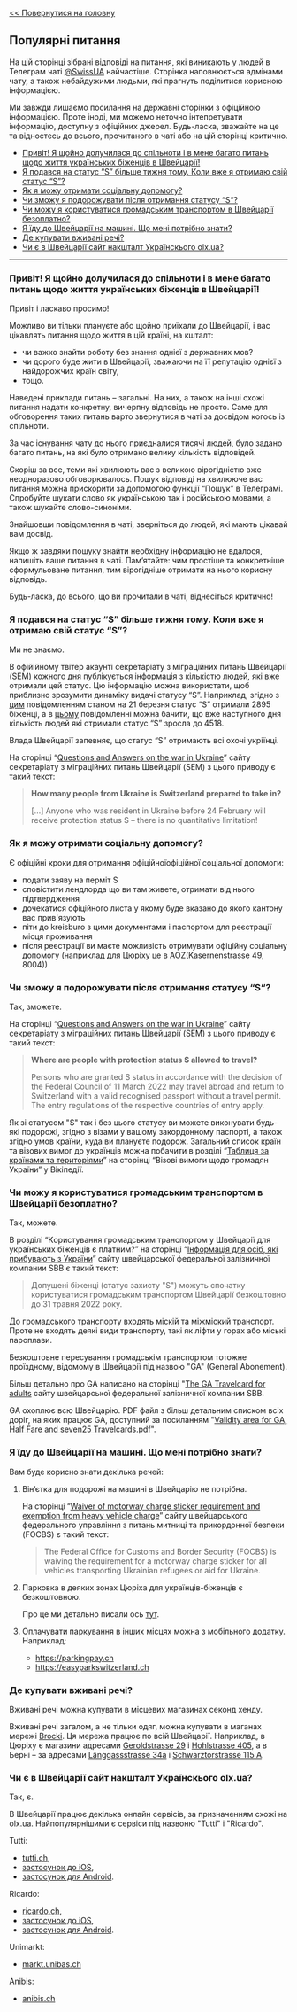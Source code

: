 [<< Повернутися на головну](README.md)

## Популярні питання

На цій сторінці зібрані відповіді на питання, які виникають у людей в Телеграм чаті [@SwissUA](https://t.me/SwissUA) найчастіше. Сторінка наповнюється адмінами чату, а також небайдужими людьми, які прагнуть поділитися корисною інформацією.

Ми завжди лишаємо посилання на державні сторінки з офіційною інформацією. Проте іноді, ми можемо неточно інтепретувати інформацію, доступну з офіційних джерел. Будь-ласка, зважайте на це та відностесь до всього, прочитаного в чаті або на цій сторінці критично.

* [Привіт! Я щойно долучилася до спільноти і в мене багато питань щодо життя українських біженців в Швейцарії!](#привіт-я-щойно-долучилася-до-спільноти-і-в-мене-багато-питань-щодо-життя-українських-біженців-в-швейцарії)
* [Я подався на статус “S” більше тижня тому. Коли вже я отримаю свій статус “S”?](#я-подався-на-статус-s-більше-тижня-тому-коли-вже-я-отримаю-свій-статус-s)
* [Як я можу отримати соціальну допомогу?](#як-я-можу-отримати-соціальну-допомогу)
* [Чи зможу я подорожувати після отримання статусу “S“?](#чи-зможу-я-подорожувати-після-отримання-статусу-s)
* [Чи можу я користуватися громадським транспортом в Швейцарії безоплатно?](#чи-можу-я-користуватися-громадським-транспортом-в-швейцарії-безоплатно)
* [Я їду до Швейцарії на машині. Що мені потрібно знати?](#я-їду-до-швейцарії-на-машині-що-мені-потрібно-знати)
* [Де купувати вживані речі?](#де-купувати-вживані-речі)
* [Чи є в Швейцарії сайт накшталт Українскього olx.ua?](#чи-є-в-швейцарії-сайт-накшталт-українскього-olxua)

---

### Привіт! Я щойно долучилася до спільноти і в мене багато питань щодо життя українських біженців в Швейцарії!

Привіт і ласкаво просимо!

Можливо ви тільки плануєте або щойно приїхали до Швейцарії, і вас цікавлять питання щодо життя в цій країні, на кшталт:
- чи важко знайти роботу без знання однієї з державних мов?
- чи дорого буде жити в Швейцарії, зважаючи на її репутацію однієї з найдорожчих країн світу,
- тощо.

Наведені приклади питань – загальні. На них, а також на інші схожі питання надати конкретну, вичерпну відповідь не просто. Саме для обговорення таких питань варто звернутися в чаті за досвідом когось із спільноти.

За час існування чату до нього приєдналися тисячі людей, було задано багато питань, на які було отримано велику кількість відповідей.

Скоріш за все, теми які хвилюють вас з великою вірогідністю вже неодноразово обговорювалось. Пошук відповіді на хвилююче вас питання можна прискорити за допомогою функції “Пошук” в Телеграмі. Спробуйте шукати слово як українською так і російською мовами, а також шукайте слово-синоніми.

Знайшовши повідомлення в чаті, зверніться до людей, які мають цікавай вам досвід.

Якщо ж завдяки пошуку знайти необхідну інформацію не вдалося, напишіть ваше питання в чаті. Пам‘ятайте: чим простіше та конкретніше сформульоване питання, тим вірогідніше отримати на нього корисну відповідь.

Будь-ласка, до всього, що ви прочитали в чаті, віднесіться критично!

### Я подався на статус “S” більше тижня тому. Коли вже я отримаю свій статус “S”?

Ми не знаємо.

В офійійному твітер акаунті секретаріату з міграційних питань Швейцарії (SEM) кожного дня публікується інформація з кількістю людей, які вже отримали цей статус. Цю інформацію можна використати, щоб приблизно зрозумити динаміку видачі статусу “S”. Наприклад, згідно з [цим](https://twitter.com/SEMIGRATION/status/1505870634018082820) повідомленням станом на 21 березня статус “S” отримали 2895 біженці, а в [цьому](https://twitter.com/SEMIGRATION/status/1506268170272886787) повідомленні можна бачити, що вже наступного дня кількість людей які отримали статус “S” зросла до 4518.

Влада Швейцарії запевняє, що статус “S” отримають всі охочі укріїнці.

На сторінці “[Questions and Answers on the war in Ukraine](https://www.sem.admin.ch/sem/en/home/sem/aktuell/ukraine-krieg.html)” сайту секретаріату з міграційних питань Швейцарії (SEM) з цього приводу є такий текст:

> **How many people from Ukraine is Switzerland prepared to take in?**
> 
> […] Anyone who was resident in Ukraine before 24 February will receive protection status S – there is no quantitative limitation!
>  
### Як я можу отримати соціальну допомогу?

Є офіційні кроки для отримання офіційноїофіційної соціальної допомоги:
- подати заяву на перміт S
- сповістити лендлорда що ви там живете, отримати від нього підтвердження
- дочекатися офіційного листа у якому буде вказано до якого кантону вас прив'язують
- піти до kreisburo з цими документами і паспортом для реєстрації місця проживання
- після реєстрації ви маєте можливість отримувати офіційну соціальну допомогу (наприклад для Цюріху це в AOZ(Kasernenstrasse 49, 8004))


### Чи зможу я подорожувати після отримання статусу “S“?

Так, зможете.

На сторінці “[Questions and Answers on the war in Ukraine](https://www.sem.admin.ch/sem/en/home/sem/aktuell/ukraine-krieg.html)” сайту секретаріату з міграційних питань Швейцарії (SEM) з цього приводу є такий текст:

> **Where are people with protection status S allowed to travel?**
> 
> Persons who are granted S status in accordance with the decision of the Federal Council of 11 March 2022 may travel abroad and return to Switzerland with a valid recognised passport without a travel permit. The entry regulations of the respective countries of entry apply.

Як зі статусом "S" так і без цього статусу ви можете виконувати будь-які подорожі, згідно з візами у вашому закордонному паспорті, а також згідно умов країни, куда ви плануєте подорож. Загальний список країн та візових вимог до українців можна побачити в розділі “[Таблиця за країнами та територіями](https://uk.wikipedia.org/wiki/%D0%92%D1%96%D0%B7%D0%BE%D0%B2%D1%96_%D0%B2%D0%B8%D0%BC%D0%BE%D0%B3%D0%B8_%D1%89%D0%BE%D0%B4%D0%BE_%D0%B3%D1%80%D0%BE%D0%BC%D0%B0%D0%B4%D1%8F%D0%BD_%D0%A3%D0%BA%D1%80%D0%B0%D1%97%D0%BD%D0%B8#%D0%A2%D0%B0%D0%B1%D0%BB%D0%B8%D1%86%D1%8F_%D0%B7%D0%B0_%D0%BA%D1%80%D0%B0%D1%97%D0%BD%D0%B0%D0%BC%D0%B8_%D1%82%D0%B0_%D1%82%D0%B5%D1%80%D0%B8%D1%82%D0%BE%D1%80%D1%96%D1%8F%D0%BC%D0%B8)” на сторінці “Візові вимоги щодо громадян України” у Вікіпедії.

### Чи можу я користуватися громадським транспортом в Швейцарії безоплатно?

Так, можете.

В розділі “Kористування громадським транспортом у Швейцарії для українських біженців є платним?” на сторінці “[Інформація для осіб, які прибувають з України](https://news.sbb.ch/artikel/110690/information-for-passengers-from-ukraine-in-ukrainian)” сайту швейцарської федеральної залізничної компании SBB є такий текст:

> Допущені біженці (статус захисту "S") можуть спочатку користуватися громадським транспортом Швейцарії безкоштовно до 31 травня 2022 року.

До громадського транспорту входять міскій та міжміский транспорт. Проте не входять деякі види транспорту, такі як ліфти у горах або міські пароплави.

Безкоштовне пересування громадськім транспортом тотожне проїздному, відомому в Швейцарії під назвою "GA" (General Abonement).

Більш детально про GA написано на сторінці "[The GA Travelcard for adults](https://www.sbb.ch/en/travelcards-and-tickets/railpasses/ga/adults.html) сайту швейцарської федеральної залізничної компании SBB.

GA охоплює всю Швейцарію. PDF файл з більш детальним списком всіх доріг, на яких працює GA, доступний за посиланням "[Validity area for GA, Half Fare and seven25 Travelcards.pdf](https://www.sbb.ch/content/dam/sbb/de/pdf/abos-billette/abonnemente/ga/karte-geltungsbereich-ga-halbtax_en_barrierefrei.pdf.sbbdownload.pdf)".

### Я їду до Швейцарії на машині. Що мені потрібно знати?

Вам буде корисно знати декілька речей:

1. Він‘єтка для подорожі на машині в Швейцарію не потрібна.

    На сторінці “[Waiver of motorway charge sticker requirement and exemption from heavy vehicle charge](https://www.bazg.admin.ch/bazg/en/home/teaser-homepage/focus-teaser/zollinformationen-zur-ukraine/krieg-in-der-ukraine.html)” сайту швейцарського федерального управління з питань митниці та прикордонної безпеки (FOCBS) є такий текст:

    > The Federal Office for Customs and Border Security (FOCBS) is waiving the requirement for a motorway charge sticker for all vehicles transporting Ukrainian refugees or aid for Ukraine.

2. Парковка в деяких зонах Цюріха для українців-біженців є безкоштовною.

    Про це ми детально писали ось [тут](https://krly05.github.io/SwissUA/#%D0%BF%D0%B0%D1%80%D0%BA%D1%83%D0%B2%D0%B0%D0%BD%D0%BD%D1%8F).

3. Оплачувати паркування в інших місцях можна з мобільного додатку. Наприклад:

    * https://parkingpay.ch
    * https://easyparkswitzerland.ch

### Де купувати вживані речі?

Вживані речі можна купувати в місцевих магазинах секонд хенду.

Вживані речі загалом, а не тільки одяг, можна купувати в маганах мережі [Brocki](https://www.brocki.ch/de/). Ця мережа працює по всій Швейцарії. Наприклад, в Цюріху є магазини адресами [Geroldstrasse 29](https://goo.gl/maps/a1ruJzn1iUHFcDZT9) і [Hohlstrasse 405](https://goo.gl/maps/2q4cH5jaUa1uCgXx9), а в Берні – за адресами [Länggassstrasse 34a](https://g.page/broki_sidewaeg) і [Schwarztorstrasse 115 A](https://g.page/blaues-kreuz-brockishop).

### Чи є в Швейцарії сайт накшталт Українскього olx.ua?

Так, є.

В Швейцарії працює декілька онлайн сервісів, за призначенням схожі на olx.ua. Найпопулярнішими є сервіси під назвоню "Tutti" і "Ricardo".

Tutti:

* [tutti.ch](https://www.tutti.ch),
* [застосунок до iOS](https://apps.apple.com/ch/app/tutti-ch-second-hand-shoppen/id541858017),
* [застосунок для Android](https://play.google.com/store/apps/details?id=ch.tutti).

Ricardo:

* [ricardo.ch](https://www.ricardo.ch/),
* [застосунок до iOS](https://apps.apple.com/ch/app/ricardo-second-hand-shopping/id429185033),
* [застосунок для Android](https://play.google.com/store/apps/details?id=com.qxl.Client).

Unimarkt:

* [markt.unibas.ch](https://markt.unibas.ch/category/gratis-tauschen-gratis/2)

Anibis:

* [anibis.ch](https://www.anibis.ch/)
